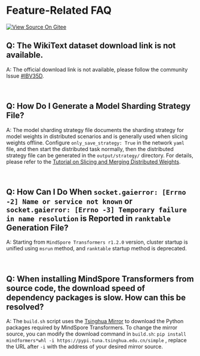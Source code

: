 # Feature-Related FAQ

[![View Source On Gitee](https://mindspore-website.obs.cn-north-4.myhuaweicloud.com/website-images/master/resource/_static/logo_source_en.svg)](https://gitee.com/mindspore/docs/blob/master/docs/mindformers/docs/source_en/faq/feature_related.md)

## Q: The WikiText dataset download link is not available.

A: The official download link is not available, please follow the community Issue [#IBV35D](https://gitee.com/mindspore/mindformers/issues/IBV35D).

<br/>

## Q: How Do I Generate a Model Sharding Strategy File?

A: The model sharding strategy file documents the sharding strategy for model weights in distributed scenarios and is generally used when slicing weights offline. Configure `only_save_strategy: True` in the network `yaml` file, and then start the distributed task normally, then the distributed strategy file can be generated in the `output/strategy/` directory. For details, please refer to the [Tutorial on Slicing and Merging Distributed Weights](https://www.mindspore.cn/mindformers/docs/en/dev/feature/transform_weight.html).

<br/>

## Q: How Can I Do When `socket.gaierror: [Errno -2] Name or service not known` or `socket.gaierror: [Errno -3] Temporary failure in name resolution` is Reported in `ranktable` Generation File?

A: Starting from `MindSpore Transformers r1.2.0` version, cluster startup is unified using `msrun` method, and `ranktable` startup method is deprecated.

<br/>

## Q: When installing MindSpore Transformers from source code, the download speed of dependency packages is slow. How can this be resolved?

A: The `build.sh` script uses the [Tsinghua Mirror](https://mirrors.tuna.tsinghua.edu.cn/help/pypi/) to download the Python packages required by MindSpore Transformers. To change the mirror source, you can modify the download command in `build.sh`: `pip install mindformers*whl -i https://pypi.tuna.tsinghua.edu.cn/simple` , replace the URL after `-i` with the address of your desired mirror source.

<br/>
